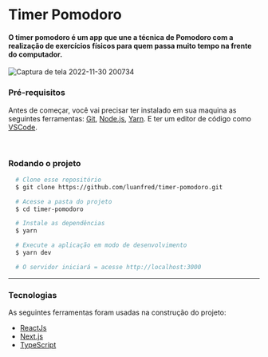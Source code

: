 # Timer Pomodoro

#### O timer pomodoro é um app que une a técnica de Pomodoro com a realização de exercícios físicos para quem passa muito tempo na frente do computador.
![Captura de tela 2022-11-30 200734](https://user-images.githubusercontent.com/111262681/204927456-9c80569b-8eae-4951-97e5-f1d5bc81230c.png)

<h3>Pré-requisitos</h3>
<p>
  Antes de começar, você vai precisar ter instalado em sua maquina as seguintes ferramentas: 
  <a href="https://git-scm.com/"> Git</a>,
  <a href="https://nodejs.org/en/"> Node.js</a>,
  <a href="https://yarnpkg.com/"> Yarn</a>.
  E ter um editor de código como 
  <a href="https://code.visualstudio.com/"> VSCode</a>.
<p>


<br>

<h3>Rodando o projeto</h3>

```bash
  # Clone esse repositório
  $ git clone https://github.com/luanfred/timer-pomodoro.git

  # Acesse a pasta do projeto
  $ cd timer-pomodoro

  # Instale as dependências
  $ yarn

  # Execute a aplicação em modo de desenvolvimento
  $ yarn dev

  # O servidor iniciará = acesse http://localhost:3000

```

<hr>

<h3>Tecnologias</h3>
<p>As seguintes ferramentas foram usadas na construção do projeto:</p>
    <ul>
        <li><a href="https://pt-br.reactjs.org/">ReactJs</a></li>
        <li><a href="https://nextjs.org/">Next.js</a></li>
        <li><a href="https://www.typescriptlang.org/">TypeScript</a></li>    
    </ul>

